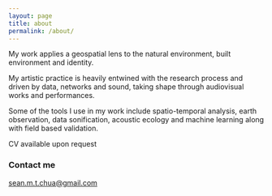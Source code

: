 ```yaml
---
layout: page
title: about
permalink: /about/
---
```


My work applies a geospatial lens to the natural environment, built environment and identity.

My artistic practice is heavily entwined with the research process and driven by data, networks and sound, taking shape through audiovisual works and performances. 

Some of the tools I use in my work include spatio-temporal analysis, earth observation, data sonification, acoustic ecology and machine learning along with field based validation.

CV available upon request

### Contact me

[sean.m.t.chua@gmail.com](mailto:sean.m.t.chua@gmail.com)
